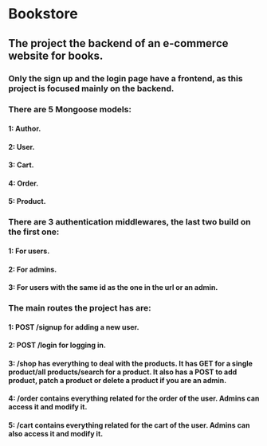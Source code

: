 # Bookstore

## The project the backend of an e-commerce website for books.

### Only the sign up and the login page have a frontend, as this project is focused mainly on the backend.

### There are 5 Mongoose models:
#### 1: Author.
#### 2: User. 
#### 3: Cart.
#### 4: Order.
#### 5: Product.

### There are 3 authentication middlewares, the last two build on the first one:
#### 1: For users.
#### 2: For admins.
#### 3: For users with the same id as the one in the url or an admin.

### The main routes the project has are:
#### 1: POST /signup for adding a new user.
#### 2: POST /login for logging in.
#### 3: /shop has everything to deal with the products. It has GET for a single product/all products/search for a product. It also has a POST to add product, patch a product or delete a product if you are an admin.
#### 4: /order contains everything related for the order of the user. Admins can access it and modify it.
#### 5: /cart contains everything related for the cart of the user. Admins can also access it and modify it.
